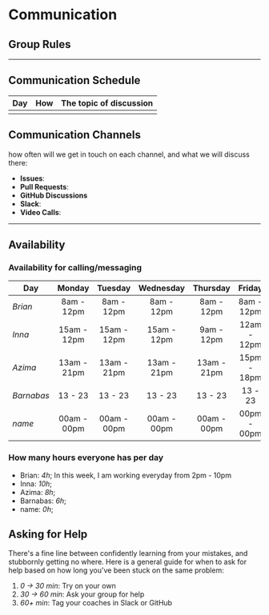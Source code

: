 # Communication

## Group Rules

<!-- any general rules you'd like to set for your group? -->

---

## Communication Schedule

| Day | How | The topic of discussion |
| --- | :-: | ----------------------- |
|     |     |                         |

## Communication Channels

how often will we get in touch on each channel, and what we will discuss there:

- **Issues**:
- **Pull Requests**:
- **GitHub Discussions**
- **Slack**:
- **Video Calls**:

---

## Availability

### Availability for calling/messaging

| Day     |   Monday    |   Tuesday   |  Wednesday  |  Thursday   |   Friday    |  Saturday   |   Sunday   |
| ------- | :---------: | :---------: | :---------: | :---------: | :---------: | :---------: | :--------: |
| _Brian_ | 8am - 12pm  | 8am - 12pm  | 8am - 12pm  | 8am - 12pm  | 8am - 12pm  | 8am - 12pm  | 8am - 12pm |
| _Inna_  | 15am - 12pm | 15am - 12pm | 15am - 12pm | 9am - 12pm  | 12am - 12pm | 9am - 12pm  |  --------  |
| _Azima_ | 13am - 21pm | 13am - 21pm | 13am - 21pm | 13am - 21pm | 15pm - 18pm | 10am - 14pm |  --------  |
| _Barnabas_ | 13 - 23 | 13 - 23 | 13 - 23 | 13 - 23 | 13 - 23 | 13 - 23 |  --------  |
| _name_  | 00am - 00pm | 00am - 00pm | 00am - 00pm | 00am - 00pm | 00pm - 00pm | 00am - 00pm |  --------  |

### How many hours everyone has per day

- Brian: _4h_; In this week, I am working everyday from 2pm - 10pm
- Inna: _10h_;
- Azima: _8h_;
- Barnabas: _6h_;
- name: _0h_;

## Asking for Help

There's a fine line between confidently learning from your mistakes, and
stubbornly getting no where. Here is a general guide for when to ask for help
based on how long you've been stuck on the same problem:

1. _0 -> 30 min_: Try on your own
2. _30 -> 60 min_: Ask your group for help
3. _60+ min_: Tag your coaches in Slack or GitHub
